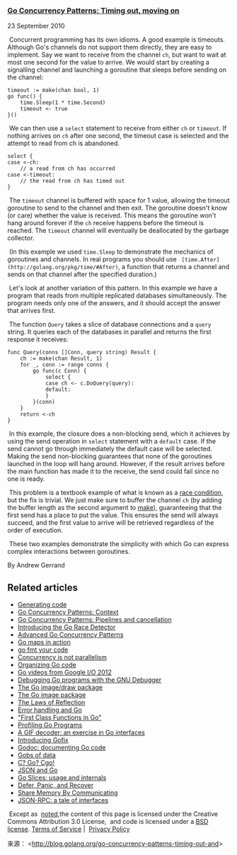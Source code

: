 

### [Go Concurrency Patterns: Timing out, moving on](http://blog.golang.org/go-concurrency-patterns-timing-out-and)

23 September 2010

​    Concurrent programming has its own idioms. A good example is timeouts. Although Go's channels do not support them directly, they are easy to implement. Say we want to receive from the channel `ch`, but want to wait at most one second for the value to arrive. We would start by creating a signalling channel and launching a goroutine that sleeps before sending on the channel:  

```
timeout := make(chan bool, 1)
go func() {
    time.Sleep(1 * time.Second)
    timeout <- true
}()
```

​    We can then use a `select` statement to receive from either `ch` or `timeout`. If nothing arrives on `ch` after one second, the timeout case is selected and the attempt to read from ch is abandoned.  

```
select {
case <-ch:
    // a read from ch has occurred
case <-timeout:
    // the read from ch has timed out
}
```

​    The `timeout` channel is buffered with space for 1 value, allowing the timeout goroutine to send to the channel and then exit. The goroutine doesn't know (or care) whether the value is received. This means the goroutine won't hang around forever if the `ch` receive happens before the timeout is reached. The `timeout` channel will eventually be deallocated by the garbage collector.  

​    (In this example we used `time.Sleep` to demonstrate the mechanics of goroutines and channels. In real programs you should use ` [time.After](http://golang.org/pkg/time/#After)`, a function that returns a channel and sends on that channel after the specified duration.)  

​    Let's look at another variation of this pattern. In this example we have a program that reads from multiple replicated databases simultaneously. The program needs only one of the answers, and it should accept the answer that arrives first.  

​    The function `Query` takes a slice of database connections and a `query` string. It queries each of the databases in parallel and returns the first response it receives:  

```
func Query(conns []Conn, query string) Result {
    ch := make(chan Result, 1)
    for _, conn := range conns {
        go func(c Conn) {
            select {
            case ch <- c.DoQuery(query):
            default:
            }
        }(conn)
    }
    return <-ch
}
```

​    In this example, the closure does a non-blocking send, which it achieves by using the send operation in `select` statement with a `default` case. If the send cannot go through immediately the default case will be selected. Making the send non-blocking guarantees that none of the goroutines launched in the loop will hang around. However, if the result arrives before the main function has made it to the receive, the send could fail since no one is ready.  

​    This problem is a textbook example of what is known as a [race condition](https://en.wikipedia.org/wiki/Race_condition), but the fix is trivial. We just make sure to buffer the channel `ch` (by adding the buffer length as the second argument to [make](http://golang.org/pkg/builtin/#make)), guaranteeing that the first send has a place to put the value. This ensures the send will always succeed, and the first value to arrive will be retrieved regardless of the order of execution.  

​    These two examples demonstrate the simplicity with which Go can express complex interactions between goroutines.  

By Andrew Gerrand

## Related articles

- [Generating code](http://blog.golang.org/generate)
- [Go Concurrency Patterns: Context](http://blog.golang.org/context)
- [Go Concurrency Patterns: Pipelines and cancellation](http://blog.golang.org/pipelines)
- [Introducing the Go Race Detector](http://blog.golang.org/race-detector)
- [Advanced Go Concurrency Patterns](http://blog.golang.org/advanced-go-concurrency-patterns)
- [Go maps in action](http://blog.golang.org/go-maps-in-action)
- [go fmt your code](http://blog.golang.org/go-fmt-your-code)
- [Concurrency is not parallelism](http://blog.golang.org/concurrency-is-not-parallelism)
- [Organizing Go code](http://blog.golang.org/organizing-go-code)
- [Go videos from Google I/O 2012](http://blog.golang.org/go-videos-from-google-io-2012)
- [Debugging Go programs with the GNU Debugger](http://blog.golang.org/debugging-go-programs-with-gnu-debugger)
- [The Go image/draw package](http://blog.golang.org/go-imagedraw-package)
- [The Go image package](http://blog.golang.org/go-image-package)
- [The Laws of Reflection](http://blog.golang.org/laws-of-reflection)
- [Error handling and Go](http://blog.golang.org/error-handling-and-go)
- ["First Class Functions in Go"](http://blog.golang.org/first-class-functions-in-go-and-new-go)
- [Profiling Go Programs](http://blog.golang.org/profiling-go-programs)
- [A GIF decoder: an exercise in Go interfaces](http://blog.golang.org/gif-decoder-exercise-in-go-interfaces)
- [Introducing Gofix](http://blog.golang.org/introducing-gofix)
- [Godoc: documenting Go code](http://blog.golang.org/godoc-documenting-go-code)
- [Gobs of data](http://blog.golang.org/gobs-of-data)
- [C? Go? Cgo!](http://blog.golang.org/c-go-cgo)
- [JSON and Go](http://blog.golang.org/json-and-go)
- [Go Slices: usage and internals](http://blog.golang.org/go-slices-usage-and-internals)
- [Defer, Panic, and Recover](http://blog.golang.org/defer-panic-and-recover)
- [Share Memory By Communicating](http://blog.golang.org/share-memory-by-communicating)
- [JSON-RPC: a tale of interfaces](http://blog.golang.org/json-rpc-tale-of-interfaces)

​	Except as
​	[noted](https://developers.google.com/site-policies#restrictions),
​	the content of this page is licensed under the Creative Commons
​	Attribution 3.0 License,
​	and code is licensed under a [BSD license](http://golang.org/LICENSE).
[Terms of Service](http://golang.org/doc/tos.html) | 
​	[Privacy Policy](http://www.google.com/intl/en/policies/privacy/)

来源： <<http://blog.golang.org/go-concurrency-patterns-timing-out-and>>

 

